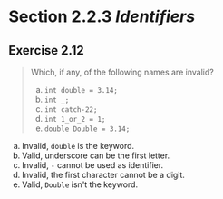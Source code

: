 # Section 2.2.3 _Identifiers_

## Exercise 2.12

> Which, if any, of the following names are invalid?
>
> <ol type="a">
>   <li><code>int double = 3.14;</code></li>
>   <li><code>int _;</code></li>
>   <li><code>int catch-22;</code></li>
>   <li><code>int 1_or_2 = 1;</code></li>
>   <li><code>double Double = 3.14;</code></li>
> </ol>

<ol type="a">
    <li>
        Invalid, <code>double</code> is the keyword.
    </li>
    <li>
        Valid, underscore can be the first letter.
    </li>
    <li>
        Invalid, <code>-</code> cannot be used as identifier.
    </li>
    <li>
        Invalid, the first character cannot be a digit.
    </li>
    <li>
        Valid, <code>Double</code> isn't the keyword.
    </li>
</ol>

